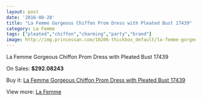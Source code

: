 ```yaml
---
layout: post
date: '2016-08-28'
title: "La Femme Gorgeous Chiffon Prom Dress with Pleated Bust 17439"
category: La Femme
tags: ["pleated","chiffon","charming","party","brand"]
image: http://img.princessan.com/10206-thickbox_default/la-femme-gorgeous-chiffon-prom-dress-with-pleated-bust-17439.jpg
---
```

La Femme Gorgeous Chiffon Prom Dress with Pleated Bust 17439

On Sales: **$292.08243**
<a href="https://www.princessan.com/en/la-femme/4420-la-femme-gorgeous-chiffon-prom-dress-with-pleated-bust-17439.html"><amp-img layout="responsive" width="600" height="600" src="//img.princessan.com/10206-thickbox_default/la-femme-gorgeous-chiffon-prom-dress-with-pleated-bust-17439.jpg" alt="La Femme Gorgeous Chiffon Prom Dress with Pleated Bust 17439 0" /></a>
<a href="https://www.princessan.com/en/la-femme/4420-la-femme-gorgeous-chiffon-prom-dress-with-pleated-bust-17439.html"><amp-img layout="responsive" width="600" height="600" src="//img.princessan.com/10207-thickbox_default/la-femme-gorgeous-chiffon-prom-dress-with-pleated-bust-17439.jpg" alt="La Femme Gorgeous Chiffon Prom Dress with Pleated Bust 17439 1" /></a>
<a href="https://www.princessan.com/en/la-femme/4420-la-femme-gorgeous-chiffon-prom-dress-with-pleated-bust-17439.html"><amp-img layout="responsive" width="600" height="600" src="//img.princessan.com/10208-thickbox_default/la-femme-gorgeous-chiffon-prom-dress-with-pleated-bust-17439.jpg" alt="La Femme Gorgeous Chiffon Prom Dress with Pleated Bust 17439 2" /></a>
<a href="https://www.princessan.com/en/la-femme/4420-la-femme-gorgeous-chiffon-prom-dress-with-pleated-bust-17439.html"><amp-img layout="responsive" width="600" height="600" src="//img.princessan.com/10209-thickbox_default/la-femme-gorgeous-chiffon-prom-dress-with-pleated-bust-17439.jpg" alt="La Femme Gorgeous Chiffon Prom Dress with Pleated Bust 17439 3" /></a>

Buy it: [La Femme Gorgeous Chiffon Prom Dress with Pleated Bust 17439](https://www.princessan.com/en/la-femme/4420-la-femme-gorgeous-chiffon-prom-dress-with-pleated-bust-17439.html "La Femme Gorgeous Chiffon Prom Dress with Pleated Bust 17439")

View more: [La Femme](https://www.princessan.com/en/28-la-femme "La Femme")